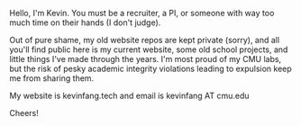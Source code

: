 Hello, I'm Kevin. You must be a recruiter, a PI, or someone with way too much time on their hands (I don't judge).

Out of pure shame, my old website repos are kept private (sorry), and all you'll find public here is my current website, some old school projects, and little things I've made through the years. I'm most proud of my CMU labs, but the risk of pesky academic integrity violations leading to expulsion keep me from sharing them. 

My website is kevinfang.tech and email is kevinfang AT cmu.edu

Cheers!
<!---
TheSnakeFang/TheSnakeFang is a ✨ special ✨ repository because its `README.md` (this file) appears on your GitHub profile.
You can click the Preview link to take a look at your changes.
--->
